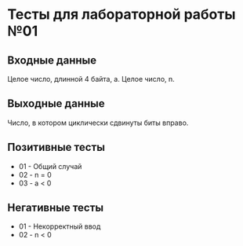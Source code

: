 # Тесты для лабораторной работы №01

## Входные данные
Целое число, длинной 4 байта, a.
Целое число, n.

## Выходные данные
Число, в котором циклически сдвинуты биты вправо.

## Позитивные тесты
- 01 - Общий случай
- 02 - n = 0
- 03 - a < 0

## Негативные тесты
- 01 - Некорректный ввод
- 02 - n < 0